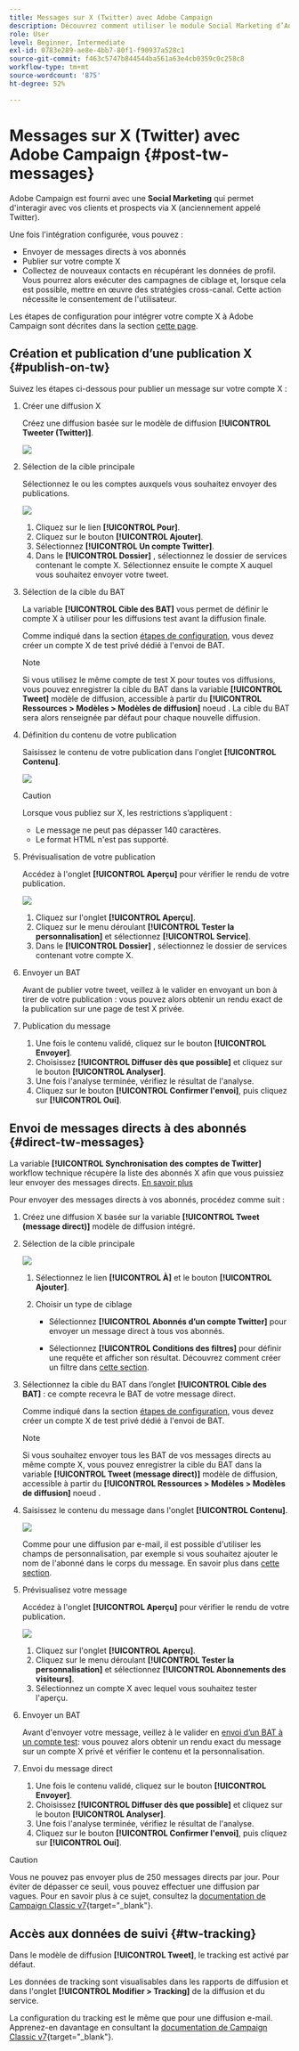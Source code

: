 ```yaml
---
title: Messages sur X (Twitter) avec Adobe Campaign
description: Découvrez comment utiliser le module Social Marketing d’Adobe Campaign pour publier des messages sur X (anciennement appelé Twitter) et envoyer des messages directs à vos abonnés.
role: User
level: Beginner, Intermediate
exl-id: 0783e289-ae8e-4bb7-80f1-f90937a528c1
source-git-commit: f463c5747b844544ba561a63e4cb0359c0c258c8
workflow-type: tm+mt
source-wordcount: '875'
ht-degree: 52%

---
```



# Messages sur X (Twitter) avec Adobe Campaign {#post-tw-messages}

Adobe Campaign est fourni avec une **Social Marketing** qui permet d&#39;interagir avec vos clients et prospects via X (anciennement appelé Twitter).

Une fois l&#39;intégration configurée, vous pouvez :

* Envoyer de messages directs à vos abonnés
* Publier sur votre compte X
* Collectez de nouveaux contacts en récupérant les données de profil. Vous pourrez alors exécuter des campagnes de ciblage et, lorsque cela est possible, mettre en œuvre des stratégies cross-canal. Cette action nécessite le consentement de l&#39;utilisateur.


Les étapes de configuration pour intégrer votre compte X à Adobe Campaign sont décrites dans la section [cette page](../connect/ac-tw.md).

## Création et publication d’une publication X {#publish-on-tw}

Suivez les étapes ci-dessous pour publier un message sur votre compte X :

1. Créer une diffusion X

   Créez une diffusion basée sur le modèle de diffusion **[!UICONTROL Tweeter (Twitter)]**.

   ![](assets/tw-new-delivery.png)

1. Sélection de la cible principale

   Sélectionnez le ou les comptes auxquels vous souhaitez envoyer des publications.

   ![](assets/tw-define-target.png)

   1. Cliquez sur le lien **[!UICONTROL Pour]**.
   1. Cliquez sur le bouton **[!UICONTROL Ajouter]**.
   1. Sélectionnez **[!UICONTROL Un compte Twitter]**.
   1. Dans le **[!UICONTROL Dossier]** , sélectionnez le dossier de services contenant le compte X. Sélectionnez ensuite le compte X auquel vous souhaitez envoyer votre tweet.

1. Sélection de la cible du BAT

   La variable **[!UICONTROL Cible des BAT]** vous permet de définir le compte X à utiliser pour les diffusions test avant la diffusion finale.

   Comme indiqué dans la section [étapes de configuration](../connect/ac-tw.md#tw-test-account), vous devez créer un compte X de test privé dédié à l&#39;envoi de BAT.

   >[!NOTE]
   >
   >Si vous utilisez le même compte de test X pour toutes vos diffusions, vous pouvez enregistrer la cible du BAT dans la variable **[!UICONTROL Tweet]** modèle de diffusion, accessible à partir du **[!UICONTROL Ressources > Modèles > Modèles de diffusion]** noeud . La cible du BAT sera alors renseignée par défaut pour chaque nouvelle diffusion.

1. Définition du contenu de votre publication

   Saisissez le contenu de votre publication dans l&#39;onglet **[!UICONTROL Contenu]**.

   ![](assets/tw-delivery-content.png)

   >[!CAUTION]
   >
   >Lorsque vous publiez sur X, les restrictions s’appliquent :
   >
   >* Le message ne peut pas dépasser 140 caractères.
   >* Le format HTML n&#39;est pas supporté.
   >

1. Prévisualisation de votre publication

   Accédez à l&#39;onglet **[!UICONTROL Aperçu]** pour vérifier le rendu de votre publication.

   ![](assets/tw-delivery-preview.png)

   1. Cliquez sur l&#39;onglet **[!UICONTROL Aperçu]**.
   1. Cliquez sur le menu déroulant **[!UICONTROL Tester la personnalisation]** et sélectionnez **[!UICONTROL Service]**.
   1. Dans le **[!UICONTROL Dossier]** , sélectionnez le dossier de services contenant votre compte X.

1. Envoyer un BAT

   Avant de publier votre tweet, veillez à le valider en envoyant un bon à tirer de votre publication : vous pouvez alors obtenir un rendu exact de la publication sur une page de test X privée.

1. Publication du message

   1. Une fois le contenu validé, cliquez sur le bouton **[!UICONTROL Envoyer]**.
   1. Choisissez **[!UICONTROL Diffuser dès que possible]** et cliquez sur le bouton **[!UICONTROL Analyser]**.
   1. Une fois l&#39;analyse terminée, vérifiez le résultat de l&#39;analyse.
   1. Cliquez sur le bouton **[!UICONTROL Confirmer l&#39;envoi]**, puis cliquez sur **[!UICONTROL Oui]**.

## Envoi de messages directs à des abonnés {#direct-tw-messages}

La variable **[!UICONTROL Synchronisation des comptes de Twitter]** workflow technique récupère la liste des abonnés X afin que vous puissiez leur envoyer des messages directs. [En savoir plus](../connect/ac-tw.md#synchro-tw-accounts)

Pour envoyer des messages directs à vos abonnés, procédez comme suit :

1. Créez une diffusion X basée sur la variable **[!UICONTROL Tweet (message direct)]** modèle de diffusion intégré.

1. Sélection de la cible principale

   ![](assets/tw-dm-define-target.png)

   1. Sélectionnez le lien **[!UICONTROL À]** et le bouton **[!UICONTROL Ajouter]**.

   1. Choisir un type de ciblage

      * Sélectionnez **[!UICONTROL Abonnés d’un compte Twitter]** pour envoyer un message direct à tous vos abonnés.

      * Sélectionnez **[!UICONTROL Conditions des filtres]** pour définir une requête et afficher son résultat. Découvrez comment créer un filtre dans [cette section](../audiences/create-filters.md#advanced-filters).

1. Sélectionnez la cible du BAT dans l’onglet **[!UICONTROL Cible des BAT]** : ce compte recevra le BAT de votre message direct.

   Comme indiqué dans la section [étapes de configuration](../connect/ac-tw.md#tw-test-account), vous devez créer un compte X de test privé dédié à l&#39;envoi de BAT.


   >[!NOTE]
   >
   >Si vous souhaitez envoyer tous les BAT de vos messages directs au même compte X, vous pouvez enregistrer la cible du BAT dans la variable **[!UICONTROL Tweet (message direct)]** modèle de diffusion, accessible à partir du **[!UICONTROL Ressources > Modèles > Modèles de diffusion]** noeud .

1. Saisissez le contenu du message dans l&#39;onglet **[!UICONTROL Contenu]**.

   ![](assets/tw-dm-content.png)

   Comme pour une diffusion par e-mail, il est possible d&#39;utiliser les champs de personnalisation, par exemple si vous souhaitez ajouter le nom de l&#39;abonné dans le corps du message. En savoir plus dans [cette section](../send/personalize.md).

1. Prévisualisez votre message

   Accédez à l&#39;onglet **[!UICONTROL Aperçu]** pour vérifier le rendu de votre publication.

   ![](assets/tw-dm-preview.png)

   1. Cliquez sur l&#39;onglet **[!UICONTROL Aperçu]**.
   1. Cliquez sur le menu déroulant **[!UICONTROL Tester la personnalisation]** et sélectionnez **[!UICONTROL Abonnements des visiteurs]**.
   1. Sélectionnez un compte X avec lequel vous souhaitez tester l&#39;aperçu.

1. Envoyer un BAT

   Avant d&#39;envoyer votre message, veillez à le valider en [envoi d’un BAT à un compte test](../send/preview-and-proof.md): vous pouvez alors obtenir un rendu exact du message sur un compte X privé et vérifier le contenu et la personnalisation.

1. Envoi du message direct

   1. Une fois le contenu validé, cliquez sur le bouton **[!UICONTROL Envoyer]**.
   1. Choisissez **[!UICONTROL Diffuser dès que possible]** et cliquez sur le bouton **[!UICONTROL Analyser]**.
   1. Une fois l&#39;analyse terminée, vérifiez le résultat de l&#39;analyse.
   1. Cliquez sur le bouton **[!UICONTROL Confirmer l&#39;envoi]**, puis cliquez sur **[!UICONTROL Oui]**.

>[!CAUTION]
>
>Vous ne pouvez pas envoyer plus de 250 messages directs par jour. Pour éviter de dépasser ce seuil, vous pouvez effectuer une diffusion par vagues. Pour en savoir plus à ce sujet, consultez la [documentation de Campaign Classic v7](https://experienceleague.adobe.com/docs/campaign-classic/using/sending-messages/key-steps-when-creating-a-delivery/steps-sending-the-delivery.html?lang=fr#sending-using-multiple-waves){target="_blank"}.


## Accès aux données de suivi {#tw-tracking}

Dans le modèle de diffusion **[!UICONTROL Tweet]**, le tracking est activé par défaut.

Les données de tracking sont visualisables dans les rapports de diffusion et dans l&#39;onglet **[!UICONTROL Modifier > Tracking]** de la diffusion et du service.

La configuration du tracking est le même que pour une diffusion e-mail. Apprenez-en davantage en consultant la [documentation de Campaign Classic v7](https://experienceleague.adobe.com/docs/campaign-classic/using/sending-messages/monitoring-deliveries/about-delivery-monitoring.html?lang=fr){target="_blank"}.


